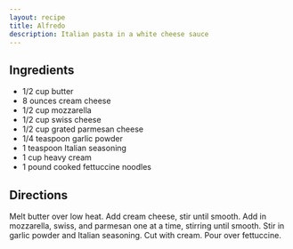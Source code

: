 ```yaml
---
layout: recipe
title: Alfredo
description: Italian pasta in a white cheese sauce
---
```


## Ingredients

* 1/2 cup butter
* 8 ounces cream cheese
* 1/2 cup mozzarella
* 1/2 cup swiss cheese
* 1/2 cup grated parmesan cheese
* 1/4 teaspoon garlic powder
* 1 teaspoon Italian seasoning
* 1 cup heavy cream
* 1 pound cooked fettuccine noodles

## Directions

Melt butter over low heat. Add cream cheese, stir until smooth. Add in
mozzarella, swiss, and parmesan one at a time, stirring until smooth.
Stir in garlic powder and Italian seasoning. Cut with cream. Pour over
fettuccine.
